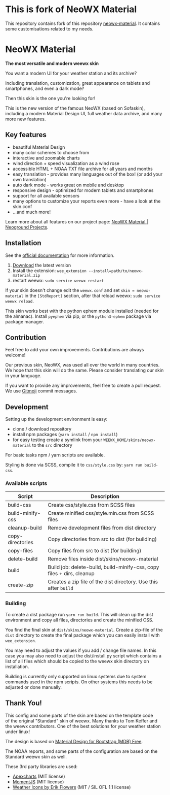 # This is fork of NeoWX Material

This repository contains fork of this repository [neowx-material](https://github.com/neoground/neowx-material). It contains some customisations related to my needs.

# NeoWX Material

**The most versatile and modern weewx skin**

You want a modern UI for your weather station and its archive?

Including translation, customization, great appearance on tablets and
smartphones, and even a dark mode?

Then this skin is the one you're looking for!

This is the new version of the famous NeoWX (based on Sofaskin), 
including a modern Material Design UI, full weather data archive, 
and many more new features.

## Key features

- beautiful Material Design
- many color schemes to choose from
- interactive and zoomable charts
- wind direction + speed visualization as a wind rose
- accessible HTML + NOAA TXT file archive for all years and months
- easy translation - provides many languages out of the box! 
  (or add your own translation)
- auto dark mode - works great on mobile and desktop
- responsive design - optimized for modern tablets and smartphones
- support for all available sensors
- many options to customize your reports even more - 
  have a look at the skin.conf
- ...and much more!

Learn more about all features on our project page: 
[NeoWX Material | Neoground Projects](https://neoground.com/projects/neowx-material).

## Installation

See the [official documentation](https://neoground.com/docs/neowx-material/index) for more information.

1. [Download](https://neoground.com/projects/neowx-material) the latest version
2. Install the extension: `wee_extension --install=path/to/neowx-material.zip`
3. restart weewx: `sudo service weewx restart`

If your skin doesn't change edit the `weewx.conf` and set `skin = neowx-material`
in the `[StdReport]` section, after that reload weewx: `sudo service weewx reload`.

This skin works best with the python ephem module installed 
(needed for the almanac). Install `pyephem` via pip, or the 
`python3-ephem` package via package manager.

## Contribution

Feel free to add your own improvements. Contributions are always welcome!

Our previous skin, NeoWX, was used all over the world in many countries.
We hope that this skin will do the same. Please consider translating our skin
in your language.

If you want to provide any improvements, feel free to create a pull request.
We use [Gitmoji](https://gitmoji.dev/) commit messages.

## Development

Setting up the development environment is easy:

- clone / download repository
- install npm packages (`yarn install` / `npm install`)
- for easy testing create a symlink from your `WEEWX_HOME/skins/neowx-material`
  to the `src` directory
  
For basic tasks npm / yarn scripts are available.

Styling is done via SCSS, compile it to `css/style.css` by: `yarn run build-css`.

### Available scripts

| Script           | Description                                                           |
| ---------------- | --------------------------------------------------------------------- |
| build-css        | Create css/style.css from SCSS files                                  |
| build-minify-css | Create minified css/style.min.css from SCSS files                     |
| cleanup-build    | Remove development files from dist directory                          |
| copy-directories | Copy directories from src to dist (for building)                      |
| copy-files       | Copy files from src to dist (for building)                            |
| delete-build     | Remove files inside dist/skins/neowx-material                         |
| build            | Build job: delete-build, build-minify-css, copy files + dirs, cleanup |
| create-zip       | Creates a zip file of the dist directory. Use this after `build`      |

### Building

To create a dist package run `yarn run build`. This will clean up the dist environment
and copy all files, directories and create the minified CSS.

You find the final skin at `dist/skins/neowx-material`. 
Create a zip-file of the `dist` directory to create the final package
which you can easily install with `wee_extension`.

You may need to adjust the values if you add / change file names. In this case you
may also need to adjust the dist/install.py script which contains a list of all
files which should be copied to the weewx skin directory on installation.

Building is currently only supported on linux systems due to system commands used
in the npm scripts. On other systems this needs to be adjusted or done manually.

## Thank You!

This config and some parts of the skin are based on the template code      
of the original "Standard" skin of weewx. Many thanks to Tom Keffer and     
the weewx contributors. 
One of the best solutions for your weather station under linux!

The design is based on 
[Material Design for Bootstrap (MDB) Free](https://mdbootstrap.com).

The NOAA reports, and some parts of the configuration 
are based on the Standard weewx skin as well.

These 3rd party libraries are used:

- [Apexcharts](https://github.com/apexcharts/apexcharts.js) (MIT license)
- [MomentJS](https://github.com/moment/moment) (MIT license)
- [Weather Icons by Erik Flowers](https://github.com/erikflowers/weather-icons)
  (MIT / SIL OFL 1.1 license)
